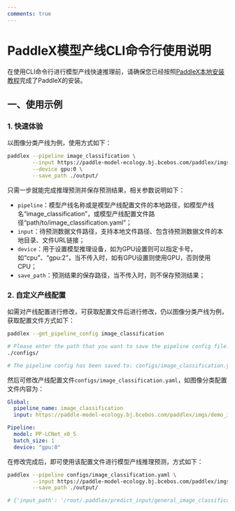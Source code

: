```yaml
---
comments: true
---
```


# PaddleX模型产线CLI命令行使用说明

在使用CLI命令行进行模型产线快速推理前，请确保您已经按照[PaddleX本地安装教程](../../installation/installation.md)完成了PaddleX的安装。

## 一、使用示例

### 1. 快速体验

以图像分类产线为例，使用方式如下：

```bash
paddlex --pipeline image_classification \
        --input https://paddle-model-ecology.bj.bcebos.com/paddlex/imgs/demo_image/general_image_classification_001.jpg \
        --device gpu:0 \
        --save_path ./output/
```
只需一步就能完成推理预测并保存预测结果，相关参数说明如下：

* `pipeline`：模型产线名称或是模型产线配置文件的本地路径，如模型产线名“image_classification”，或模型产线配置文件路径“path/to/image_classification.yaml”；
* `input`：待预测数据文件路径，支持本地文件路径、包含待预测数据文件的本地目录、文件URL链接；
* `device`：用于设置模型推理设备，如为GPU设置则可以指定卡号，如“cpu”、“gpu:2”，当不传入时，如有GPU设置则使用GPU，否则使用CPU；
* `save_path`：预测结果的保存路径，当不传入时，则不保存预测结果；

### 2. 自定义产线配置

如需对产线配置进行修改，可获取配置文件后进行修改，仍以图像分类产线为例，获取配置文件方式如下：

```bash
paddlex --get_pipeline_config image_classification

# Please enter the path that you want to save the pipeline config file: (default `./`)
./configs/

# The pipeline config has been saved to: configs/image_classification.yaml
```

然后可修改产线配置文件`configs/image_classification.yaml`，如图像分类配置文件内容为：

```yaml
Global:
  pipeline_name: image_classification
  input: https://paddle-model-ecology.bj.bcebos.com/paddlex/imgs/demo_image/general_image_classification_001.jpg

Pipeline:
  model: PP-LCNet_x0_5
  batch_size: 1
  device: "gpu:0"
```

在修改完成后，即可使用该配置文件进行模型产线推理预测，方式如下：

```bash
paddlex --pipeline configs/image_classification.yaml \
        --input https://paddle-model-ecology.bj.bcebos.com/paddlex/imgs/demo_image/general_image_classification_001.jpg \
        --save_path ./output/

# {'input_path': '/root/.paddlex/predict_input/general_image_classification_001.jpg', 'class_ids': [296, 170, 356, 258, 248], 'scores': array([0.62817, 0.03729, 0.03262, 0.03247, 0.03196]), 'label_names': ['ice bear, polar bear, Ursus Maritimus, Thalarctos maritimus', 'Irish wolfhound', 'weasel', 'Samoyed, Samoyede', 'Eskimo dog, husky']}
```
